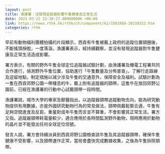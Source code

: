 ```yaml
---
layout: post
title: 漁護署：沒發現追蹤器影響牛隻健康及正常生活
date: 2021-03-22 22:36:27.000000000 +08:00
link: https://news.rthk.hk/rthk/ch/component/k2/1581958-20210322.htm
categories: rthk
---
```


早前有動物福利團體拍攝的片段顯示，西貢有牛隻被戴上政府的追蹤位置頸圈後，不斷搖頭掙脫，一度落淚。漁護署表示，經持續觀察，並沒有發現追蹤器對牛隻健康及正常生活造成影響。

署方表示，有關的野外牛隻全球定位追蹤器試驗計劃，由漁護署及機電工程署共同合作進行，偵測野外牛隻位置，協助進行「牛隻數量及分佈普查」，了解行走路線及逗留地點，制定措施以減少涉及牛隻的交通意外，保障安全及福利。試驗計劃為一隻在西貢郊野公園一帶棲息的牛，戴上附有追蹤器的頸帶，這隻牛在放回郊野公園前，已經在漁護署的行動中心試戴頸帶一段時間。
 
漁護署說，城市大學的專家及獸醫指出，以追蹤器頸帶追蹤動物去向，能為研究動物提供有用數據，亦是外國研究動物行為的常見做法，頸帶佩戴鬆緊合適，牛隻有足夠空間進食及反芻，重量對成年牛隻而言並不算重，不會影響其正常生活。署方又指，追蹤器頸帶耗電量較少，適合應用於長時間監測野外動物，現時應用於動物的晶片並不能發出任何全球定位信號。
 
發言人說，署方會持續派員到西貢郊野公園檢查該牛隻及其追蹤器頸帶，確保牛隻健康不受影響，以及頸帶運作正常，當局會盡快完成數據收集，之後為牛隻拆除頸帶。
